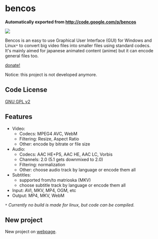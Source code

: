 # bencos
**Automatically exported from http://code.google.com/p/bencos**

![](https://code.google.com/p/bencos/logo?cct=1308056724)

Bencos is an easy to use Graphical User Interface (GUI) for Windows and Linux`*` to convert big video files into smaller files using standard codecs. It's mainly aimed for japanese animated content (anime) but it can encode general files too.

<a href='https://www.paypal.com/xclick/business=sirber@detritus.qc.ca&amp;no_shipping=1&amp;item_name=Bencos'>donate!</a>

Notice: this project is not developed anymore.

## Code License
[GNU GPL v2](http://www.gnu.org/licenses/old-licenses/gpl-2.0.html)

## Features ##
  * Video:
    * Codecs: MPEG4 AVC, WebM
    * Filtering: Resize, Aspect Ratio
    * Other: encode by bitrate or file size
  * Audio:
    * Codecs: AAC HE+PS, AAC HE, AAC LC, Vorbis
    * Channels: 2.0 (5.1 gets downmixed to 2.0)
    * Filtering: normalization
    * Other: choose audio track by language or encode them all
  * Subtitles:
    * supported from/to matrioska (MKV)
    * choose subtitle track by language or encode them all
  * Input: AVI, MKV, MP4, OGM, etc
  * Output: MP4, MKV, WebM

<code>*</code> <i>Currently no build is made for linux, but code can be compiled.</i>

## New project
New project on [webpage](http://www.detritus.qc.ca/?page=projects_recode2).
